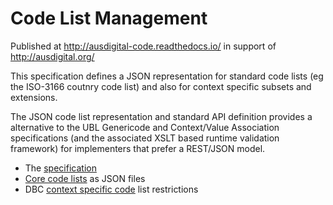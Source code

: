 # Code List Management

Published at http://ausdigital-code.readthedocs.io/ in support of http://ausdigital.org/

This specification defines a JSON representation for standard code lists (eg the ISO-3166 coutnry code list) and also for context specific subsets and extensions.

The JSON code list representation and standard API definition provides a alternative to the UBL Genericode and Context/Value Association specifications (and the associated XSLT based runtime validation framework) for implementers that prefer a REST/JSON model.

* The [specification](/docs/index.md)
* [Core code lists](https://github.com/ausdigital/ausdigital-code/tree/master/codes/core) as JSON files
* DBC [context specific code](https://github.com/ausdigital/ausdigital-code/tree/master/codes/contexts) list restrictions

